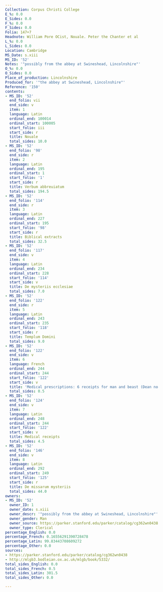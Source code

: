 ```yaml
---
Collection: Corpus Christi College
E_%: 0.0
E_Sides: 0.0
F_%: 0.0
F_Sides: 0.0
Folia: 147+7
Headnote: William Pore OCist, Nouale. Peter the Chanter et al
L_%: 0.0
L_Sides: 0.0
Location: Cambridge
MS_Date: s.xiii
MS_ID: '52'
Notes: '"possibly from the abbey at Swineshead, Lincolnshire"'
O_%: 0.0
O_Sides: 0.0
Place_of_production: Lincolnshire
Produced_for: '"the abbey at Swineshead, Lincolnshire"'
Reference: '150'
contents:
- MS_ID: '52'
  end_folio: vii
  end_side: v
  item: 1
  language: Latin
  ordinal_end: 100014
  ordinal_start: 100005
  start_folio: iii
  start_side: r
  title: Nouale
  total_sides: 10.0
- MS_ID: '52'
  end_folio: '98'
  end_side: r
  item: 2
  language: Latin
  ordinal_end: 195
  ordinal_start: 1
  start_folio: '1'
  start_side: r
  title: Verbum abbreuiatum
  total_sides: 194.5
- MS_ID: '52'
  end_folio: '114'
  end_side: r
  item: 3
  language: Latin
  ordinal_end: 227
  ordinal_start: 195
  start_folio: '98'
  start_side: r
  title: Biblical extracts
  total_sides: 32.5
- MS_ID: '52'
  end_folio: '117'
  end_side: v
  item: 4
  language: Latin
  ordinal_end: 234
  ordinal_start: 228
  start_folio: '114'
  start_side: v
  title: De mysteriis ecclesiae
  total_sides: 7.0
- MS_ID: '52'
  end_folio: '122'
  end_side: r
  item: 5
  language: Latin
  ordinal_end: 243
  ordinal_start: 235
  start_folio: '118'
  start_side: r
  title: Templum Domini
  total_sides: 9.0
- MS_ID: '52'
  end_folio: '122'
  end_side: v
  item: 6
  language: French
  ordinal_end: 244
  ordinal_start: 244
  start_folio: '122'
  start_side: v
  title: 'Medical prescriptions: 6 receipts for man and beast (Dean no. 439)'
  total_sides: 0.5
- MS_ID: '52'
  end_folio: '124'
  end_side: v
  item: 7
  language: Latin
  ordinal_end: 248
  ordinal_start: 244
  start_folio: '122'
  start_side: v
  title: Medical receipts
  total_sides: 4.5
- MS_ID: '52'
  end_folio: '146'
  end_side: v
  item: 8
  language: Latin
  ordinal_end: 292
  ordinal_start: 249
  start_folio: '125'
  start_side: r
  title: De missarum mysteriis
  total_sides: 44.0
owners:
- MS_ID: '52'
  owner_ID: 1
  owner_date: s.xiii
  owner_descr: '"possibly from the abbey at Swineshead, Lincolnshire"'
  owner_gender: Man
  owner_source: https://parker.stanford.edu/parker/catalog/cg362wn0438
  owner_type: Clerical
percentage_English: 0.0
percentage_French: 0.16556291390728478
percentage_Latin: 99.83443708609272
percentage_Other: 0.0
sources:
- https://parker.stanford.edu/parker/catalog/cg362wn0438
- http://mlgb3.bodleian.ox.ac.uk/mlgb/book/5332/
total_sides_English: 0.0
total_sides_French: 0.5
total_sides_Latin: 301.5
total_sides_Other: 0.0

---
```

